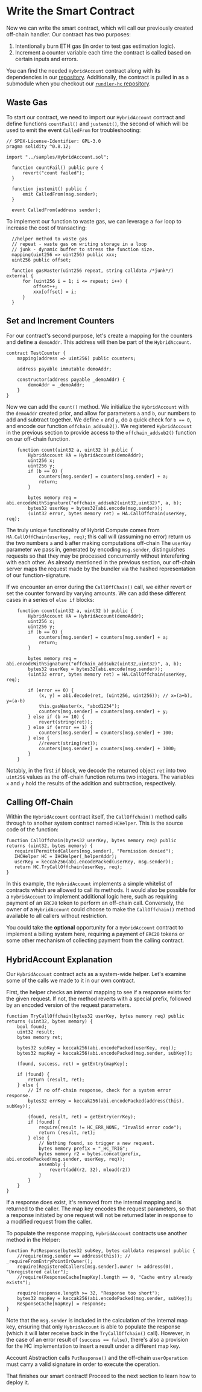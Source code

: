 # Write the Smart Contract

Now we can write the smart contract, which will call our previously created off-chain handler. Our contract has two purposes:

1. Intentionally burn ETH gas (in order to test gas estimation logic).
2. Increment a counter variable each time the contract is called based on certain inputs and errors.

You can find the needed `HybridAccount` contract along with its dependencies in our [repository](https://github.com/bobanetwork/account-abstraction-hc/contracts/samples/HybridAccount.sol). Additionally, the contract is pulled in as a submodule when you checkout our [`rundler-hc` repository](https://github.com/bobanetwork/rundler-hc/crates/types/contracts/lib/account-abstraction/).

## Waste Gas

To start our contract, we need to import our `HybridAccount` contract and define functions `countFail()` and `justemit()`, the second of which will be used to emit the event `CalledFrom` for troubleshooting:

```solidity
// SPDX-License-Identifier: GPL-3.0
pragma solidity ^0.8.12;

import "../samples/HybridAccount.sol";

  function countFail() public pure {
      revert("count failed");
  }

  function justemit() public {
      emit CalledFrom(msg.sender);
  }

  event CalledFrom(address sender);
```

To implement our function to waste gas, we can leverage a `for` loop to increase the cost of transacting:

```solidity
  //helper method to waste gas
  // repeat - waste gas on writing storage in a loop
  // junk - dynamic buffer to stress the function size.
  mapping(uint256 => uint256) public xxx;
  uint256 public offset;

  function gasWaster(uint256 repeat, string calldata /*junk*/) external {
      for (uint256 i = 1; i <= repeat; i++) {
          offset++;
          xxx[offset] = i;
      }
  }
```

## Set and Increment Counters

For our contract's second purpose, let's create a mapping for the counters and define a `demoAddr`. This address will then be part of the `HybridAccount`.

```solidity
contract TestCounter {
    mapping(address => uint256) public counters;

    address payable immutable demoAddr;

    constructor(address payable _demoAddr) {
        demoAddr = _demoAddr;
    }
}
```

Now we can add the `count()` method. We initialize the `HybridAccount` with the `demoAddr` created prior, and allow for parameters `a` and `b`, our numbers to add and subtract together. We define `x` and `y`, do a quick check for `b == 0`, and encode our function `offchain_addsub2()`. We registered `HybridAccount` in the previous section to provide access to the `offchain_addsub2()` function on our off-chain function.

```solidity
    function count(uint32 a, uint32 b) public {
        HybridAccount HA = HybridAccount(demoAddr);
        uint256 x;
        uint256 y;
        if (b == 0) {
            counters[msg.sender] = counters[msg.sender] + a;
            return;
        }

        bytes memory req = abi.encodeWithSignature("offchain_addsub2(uint32,uint32)", a, b);
        bytes32 userKey = bytes32(abi.encode(msg.sender));
        (uint32 error, bytes memory ret) = HA.CallOffchain(userKey, req);
```        

The truly unique functionality of Hybrid Compute comes from `HA.CallOffChain(userkey, req)`; this call will (assuming no error) return us the two numbers `a` and `b` after making computations off-chain The `userKey` parameter we pass in, generated by encoding `msg.sender`, distinguishes requests so that they may be processed concurrently without interefering with each other. As already mentioned in the previous section, our off-chain server maps the request made by the bundler via the hashed representation of our function-signature.

If we encounter an error during the `CallOffChain()` call, we either revert or set the counter forward by varying amounts. We can add these different cases in a series of `else if` blocks:

```solidity
    function count(uint32 a, uint32 b) public {
        HybridAccount HA = HybridAccount(demoAddr);
        uint256 x;
        uint256 y;
        if (b == 0) {
            counters[msg.sender] = counters[msg.sender] + a;
            return;
        }

        bytes memory req = abi.encodeWithSignature("offchain_addsub2(uint32,uint32)", a, b);
        bytes32 userKey = bytes32(abi.encode(msg.sender));
        (uint32 error, bytes memory ret) = HA.CallOffchain(userKey, req);

        if (error == 0) {
            (x, y) = abi.decode(ret, (uint256, uint256)); // x=(a+b), y=(a-b)
            this.gasWaster(x, "abcd1234");
            counters[msg.sender] = counters[msg.sender] + y;
        } else if (b >= 10) {
            revert(string(ret));
        } else if (error == 1) {
            counters[msg.sender] = counters[msg.sender] + 100;
        } else {
            //revert(string(ret));
            counters[msg.sender] = counters[msg.sender] + 1000;
        }
    }
```

Notably, in the first `if` block, we decode the returned object `ret` into two `uint256` values as the off-chain function returns two integers. The variables `x` and `y` hold the results of the addition and subtraction, respectively.

## Calling Off-Chain

Within the `HybridAccount` contract itself, the `CallOffchain()` method calls through to another system contract named `HCHelper`. This is the source code of the function:

``` solidity
function CallOffchain(bytes32 userKey, bytes memory req) public returns (uint32, bytes memory) {
   require(PermittedCallers[msg.sender], "Permission denied");
   IHCHelper HC = IHCHelper(_helperAddr);
   userKey = keccak256(abi.encodePacked(userKey, msg.sender));
   return HC.TryCallOffchain(userKey, req);
}
```

In this example, the `HybridAccount` implements a simple whitelist of contracts which are allowed to call its methods. It would also be possible for a `HybridAccount` to implement additional logic here, such as requiring payment of an `ERC20` token to perform an off-chain call. Conversely, the owner of a `HybridAccount` could choose to make the `CallOffchain()` method available to all callers without restriction.

You could take the **optional** opportunity for a `HybridAccount` contract to implement a billing system here, requiring a payment of `ERC20` tokens or some other mechanism of collecting payment from the calling contract.

## HybridAccount Explanation

Our `HybridAccount` contract acts as a system-wide helper. Let's examine some of the calls we made to it in our own contract.

First, the helper checks an internal mapping to see if a response exists for the given request. If not, the method reverts with a special prefix, followed by an encoded version of the request parameters. 

```solidity
function TryCallOffchain(bytes32 userKey, bytes memory req) public returns (uint32, bytes memory) {
    bool found;
    uint32 result;
    bytes memory ret;

    bytes32 subKey = keccak256(abi.encodePacked(userKey, req));
    bytes32 mapKey = keccak256(abi.encodePacked(msg.sender, subKey));

    (found, success, ret) = getEntry(mapKey);

    if (found) {
        return (result, ret);
    } else {
        // If no off-chain response, check for a system error response.
        bytes32 errKey = keccak256(abi.encodePacked(address(this), subKey));

        (found, result, ret) = getEntry(errKey);
        if (found) {
            require(result != HC_ERR_NONE, "Invalid error code");
            return (result, ret);
        } else {
            // Nothing found, so trigger a new request.
            bytes memory prefix = "_HC_TRIG";
            bytes memory r2 = bytes.concat(prefix, abi.encodePacked(msg.sender, userKey, req));
            assembly {
                revert(add(r2, 32), mload(r2))
            }
        }
    }
}
```

If a response does exist, it's removed from the internal mapping and is returned to the caller. The map key encodes the request parameters, so that a response initiated by one request will not be returned later in response to a modified request from the caller.

To populate the response mapping, `HybridAccount` contracts use another method in the Helper:

```solidity
function PutResponse(bytes32 subKey, bytes calldata response) public {
    //require(msg.sender == address(this)); // _requireFromEntryPointOrOwner();
    require(RegisteredCallers[msg.sender].owner != address(0), "Unregistered caller");
    //require(ResponseCache[mapKey].length == 0, "Cache entry already exists");

    require(response.length >= 32, "Response too short");
    bytes32 mapKey = keccak256(abi.encodePacked(msg.sender, subKey));
    ResponseCache[mapKey] = response;
}
```

Note that the `msg.sender` is included in the calculation of the internal map key, ensuring that only `HybridAccount` is able to populate the response (which it will later receive back in the `TryCallOffchain()` call). However, in the case of an error result of `(success == false)`, there's also a provision for the HC implementation to insert a result under a different map key.

Account Abstraction calls `PutResponse()` and the off-chain `userOperation` must carry a valid signature in order to execute the operation.

That finishes our smart contract! Proceed to the next section to learn how to deploy it.

